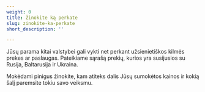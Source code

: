 ```yaml
---
weight: 0
title: Žinokite ką perkate
slug: zinokite-ka-perkate
short_description: ''

---
```

  
Jūsų parama kitai valstybei gali vykti net perkant užsienietiškos kilmės prekes ar paslaugas. Pateikiame sąrašą prekių, kurios yra susijusios su Rusija, Baltarusija ir Ukraina.

  
Mokėdami pinigus žinokite, kam atiteks dalis Jūsų sumokėtos kainos ir kokią šalį paremsite tokiu savo veiksmu.